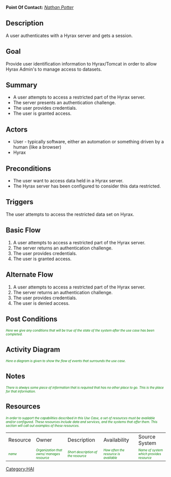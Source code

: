 **Point Of Contact:** *[Nathan Potter](User:ndp "wikilink")*

## Description

A user authenticates with a Hyrax server and gets a session.

## Goal

Provide user identification information to Hyrax/Tomcat in order to
allow Hyrax Admin's to manage access to datasets.

## Summary

- A user attempts to access a restricted part of the Hyrax server.
- The server presents an authentication challenge.
- The user provides credentials.
- The user is granted access.

## Actors

- User - typically software, either an automation or something driven by
  a human (like a browser)
- Hyrax

## Preconditions

- The user want to access data held in a Hyrax server.
- The Hyrax server has been configured to consider this data restricted.

## Triggers

The user attempts to access the restricted data set on Hyrax.

## Basic Flow

1.  A user attempts to access a restricted part of the Hyrax server.
2.  The server returns an authentication challenge.
3.  The user provides credentials.
4.  The user is granted access.

## Alternate Flow

1.  A user attempts to access a restricted part of the Hyrax server.
2.  The server returns an authentication challenge.
3.  The user provides credentials.
4.  The user is denied access.

## Post Conditions

<font size="-2" color="green">*Here we give any conditions that will be
true of the state of the system after the use case has been
completed.*</font>

## Activity Diagram

<font size="-2" color="green">*Here a diagram is given to show the flow
of events that surrounds the use case.*</font>

## Notes

<font size="-2" color="green">*There is always some piece of information
that is required that has no other place to go. This is the place for
that information.*</font>

## Resources

<font size="-2" color="green">*In order to support the capabilities
described in this Use Case, a set of resources must be available and/or
configured. These resources include data and services, and the systems
that offer them. This section will call out examples of these
resources.*</font>

|                                             |                                                                                 |                                                                          |                                                                            |                                                                               |
|---------------------------------------------|---------------------------------------------------------------------------------|--------------------------------------------------------------------------|----------------------------------------------------------------------------|-------------------------------------------------------------------------------|
| Resource                                    | Owner                                                                           | Description                                                              | Availability                                                               | Source System                                                                 |
| <font size="-2" color="green">*name*</font> | <font size="-2" color="green">*Organization that owns/ manages resource*</font> | <font size="-2" color="green">*Short description of the resource*</font> | <font size="-2" color="green">*How often the resource is available*</font> | <font size="-2" color="green">*Name of system which provides resource*</font> |

[Category:HAI](Category:HAI "wikilink")